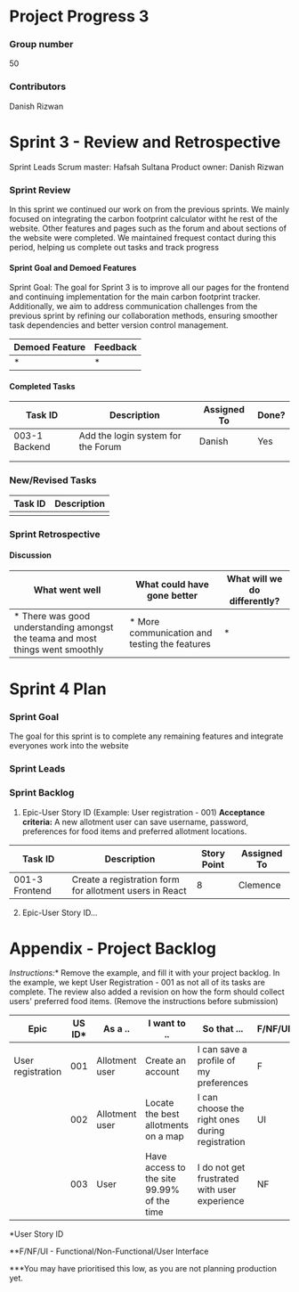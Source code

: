 # **Project Progress 3**

### Group number
50
### Contributors
Danish Rizwan

# Sprint 3 - Review and Retrospective
Sprint Leads Scrum master: Hafsah Sultana Product owner: Danish Rizwan
### Sprint Review
In this sprint we continued our work on from the previous sprints. We mainly focused on integrating the carbon footprint calculator witht he rest of the website. Other features and pages such as the forum and about sections of the website were completed. We maintained frequest contact during this period, helping us complete out tasks and track progress
#### **Sprint Goal and Demoed Features**

Sprint Goal: The goal for Sprint 3 is to improve all our pages for the frontend and continuing implementation for the main carbon footprint tracker. Additionally, we aim to address communication challenges from the previous sprint by refining our collaboration methods, ensuring smoother task dependencies and better version control management.

| Demoed Feature | Feedback   |
|----------------|------------|
| *              | *          |

#### **Completed Tasks**

| **Task ID** | **Description** | **Assigned To** | **Done?**| 
| ------------| ----------------| ----------------| -----------|
|003-1 Backend| Add the login system for the Forum | Danish | Yes |
| | | |  |
| |  | |  |

### New/Revised Tasks

| **Task ID** | **Description** |
|-------------|-----------------|
| | |

### Sprint Retrospective

#### **Discussion**

| What went well | What could have gone better | What will we do differently?|
|----------------|-----------------------------|-------------|
|* There was good understanding amongst the teama and most things went smoothly    | * More communication and testing the features             | *           |



# Sprint 4 Plan

### Sprint Goal
The goal for this sprint is to complete any remaining features and integrate everyones work into the website
### Sprint Leads

### Sprint Backlog

1.  Epic-User Story ID (Example: User registration - 001)
 **Acceptance criteria:**
 A new allotment user can save username, password, preferences for food items and preferred allotment locations.

| **Task ID** | **Description** | **Story Point** | **Assigned To** |
| ------------| ----------------| ----------------| ----------------|
|001-3 Frontend| Create a registration form for allotment users in React | 8 | Clemence|

2. Epic-User Story ID...


# Appendix - Project Backlog

*Instructions:** Remove the example, and fill it with your project backlog. In the example, we kept User Registration - 001 as not all of its tasks are complete. The review also added a revision on how the form should collect users' preferred food items. (Remove the instructions before submission)

| Epic              | US ID* | As a .. | I want to .. | So that ... | F/NF/UI** | Priority|
| ----------------- | ------ | ------------- | ------- | ------- |-------- | ----- |
| User registration | 001    | Allotment user | Create an account | I can save a profile of my preferences | F | High |
|                   | 002    | Allotment user | Locate the best allotments on a map | I can choose the right ones during registration | UI | Low |
|                   | 003    | User | Have access to the site 99.99% of the time | I do not get frustrated with user experience | NF | Low*** |

*User Story ID

**F/NF/UI - Functional/Non-Functional/User Interface

***You may have prioritised this low, as you are not planning production yet.
